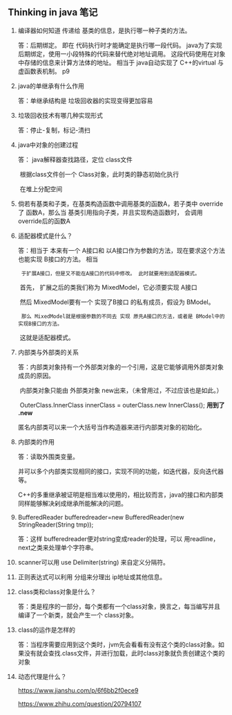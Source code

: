 ## Thinking in java 笔记



1. 编译器如何知道  传递给 基类的信息，是执行哪一种子类的方法。

   答：后期绑定。 即在 代码执行时才能确定是执行哪一段代码。 java为了实现后期绑定，使用一小段特殊的代码来替代绝对地址调用。 这段代码使用在对象中存储的信息来计算方法体的地址。   相当于 java自动实现了 C++的virtual 与 虚函数表机制。   p9

2. java的单继承有什么作用

   答：单继承结构是 垃圾回收器的实现变得更加容易

3. 垃圾回收技术有哪几种实现形式

   答：停止-复制，标记-清扫

4. java中对象的创建过程

   答： java解释器查找路径，定位 class文件

   ​	根据class文件创一个 Class对象，此时类的静态初始化执行

   ​	在堆上分配空间




5. 倘若有基类和子类，在基类构造函数中调用基类的函数A，若子类中 override了 函数A，那么当 基类引用指向子类，并且实现构造函数时， 会调用 override后的函数A

6. 适配器模式是什么？

   答：相当于 本来有一个 A接口和 以A接口作为参数的方法，现在要求这个方法也能实现  B接口的方法。  相当

    	于扩展A接口，但是又不能在A接口的代码中修改。 此时就要用到适配器模式。

   ​	首先， 扩展之后的类我们称为  MixedModel，它必须要实现 A接口

   ​	然后 MixedModel要有一个  实现了B接口 的私有成员，假设为 BModel。

    	那么 MixedModel就是根据参数的不同去 实现 原先A接口的方法，或者是 BModel中的实现B接口的方法。

   ​	这就是适配器模式。





7. 内部类与外部类的关系

   答：内部类对象持有一个外部类对象的一个引用，这是它能够调用外部类对象成员的原因。

   ​	内部类对象只能由 外部类对象 new出来，（未曾用过，不过应该也是如此。）

   ​	OuterClass.InnerClass innerClass = outerClass.new InnerClass();  **用到了 .new** 

   ​	匿名内部类可以来一个大括号当作构造器来进行内部类对象的初始化。

8. 内部类的作用

   答：读取外围类变量。

   ​	并可以多个内部类实现相同的接口，实现不同的功能，如迭代器，反向迭代器等。

   ​	C++的多重继承被证明是相当难以使用的，相比较而言，java的接口和内部类同样能够解决剁成继承所能解决的问题。





9. BufferedReader bufferedreader=new BufferedReader(new StringReader(String tmp));

   答：这样 bufferedreader便对string变成reader的处理，可以  用readline，next之类来处理单个字符串。

10. scanner可以用 use Delimiter(string) 来自定义分隔符。

11. 正则表达式可以利用 分组来分理出 ip地址或其他信息。





12. class类和class对象是什么？

    答：类是程序的一部分，每个类都有一个class对象，换言之，每当编写并且编译了一个新类，就会产生一个	 class对象。

13. class的运作是怎样的

    答：当程序需要应用到这个类时，jvm先会看看有没有这个类的class对象。如果没有就会查找.class文件，并进行加载，此时class对象就负责创建这个类的对象

14. 动态代理是什么？


    https://www.jianshu.com/p/6f6bb2f0ece9

    https://www.zhihu.com/question/20794107